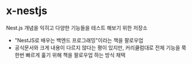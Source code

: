 # x-nestjs

Nest.js 개념을 익히고 다양한 기능들을 테스트 해보기 위한 저장소

- "NestJS로 배우는 백엔드 프로그래밍"이라는 책을 팔로우업
- 공식문서와 크게 내용이 다르지 않다는 평이 있지만, 커리큘럼대로 전체 기능을 쭉 한번 빠르게 훑기 위해 책을 팔로우업 하는 방식 채택
